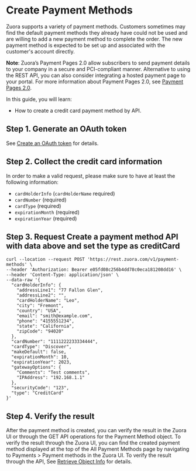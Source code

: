 # Create Payment Methods
Zuora supports a variety of payment methods. Customers sometimes may find the default payment methods they already have could not be used and are willing to add a new payment method to complete the order. The new payment method is expected to be set up and associated with the customer's account directly.

**Note**: Zuora’s Payment Pages 2.0 allow subscribers to send payment details to your company in a secure and PCI-compliant manner. Alternative to using the REST API, you can also consider integrating a hosted payment page to your portal. For more information about Payment Pages 2.0, see <a href="https://knowledgecenter.zuora.com/Billing/Billing_and_Payments/LA_Hosted_Payment_Pages/B_Payment_Pages_2.0" target="_blank">Payment Pages 2.0</a>.

In this guide, you will learn:
- How to create a credit card payment method by API.

## Step 1. Generate an OAuth token
See [Create an OAuth token](1-authentication.md) for details.

## Step 2. Collect the credit card information
In order to make a valid request, please make sure to have at least the following information:
  - `cardHolderInfo` (`cardHolderName` required)
  - `cardNumber` (required)
  - `cardType` (required)
  - `expirationMonth` (required)
  - `expirationYear` (required)

## Step 3. Request Create a payment method API with data above and set the type as creditCard

```
curl --location --request POST 'https://rest.zuora.com/v1/payment-methods' \
--header 'Authorization: Bearer e05fd08c256b4dd78c0eca181208dd16' \
--header 'Content-Type: application/json' \
--data-raw '{
  "cardHolderInfo": {
    "addressLine1": "77 Fallon Glen",
    "addressLine2": "",
    "cardHolderName": "Leo",
    "city": "Fremont",
    "country": "USA",
    "email": "smith@example.com",
    "phone": "4155551234",
    "state": "California",
    "zipCode": "94020"
  },
  "cardNumber": "1111222233334444",
  "cardType": "Discover",
  "makeDefault": false,
  "expirationMonth": 10,
  "expirationYear": 2023,
  "gatewayOptions": {
    "Comments": "Test comments",
    "IPAddress": "192.168.1.1"
  },
  "securityCode": "123",
  "type": "CreditCard"
}'
```
## Step 4. Verify the result

After the payment method is created, you can verify the result in the Zuora UI or through the GET API operations for the Payment Method object.
To verify the result through the Zuora UI, you can find the created payment method displayed at the top of the All Payment Methods page by navigating to Payments > Payment methods in the Zuora UI.
To verify the result through the API, See [Retrieve Object Info](9-retrieve-object-info.md) for details.

